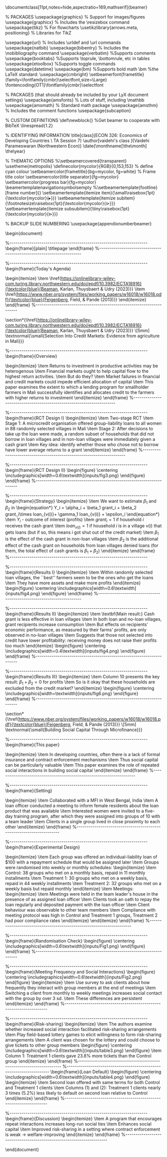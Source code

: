 \documentclass[11pt,notes=hide,aspectratio=169,mathserif]{beamer}

% PACKAGES
\usepackage{graphics}  % Support for images/figures
\usepackage{graphicx}  % Includes the \resizebox command
\usepackage{tikz}      % For flowcharts
\usetikzlibrary{arrows.meta, positioning} % Libraries for TikZ


\usepackage{url}	   % Includes \urldef and \url commands
\usepackage{natbib}
\usepackage{bibentry}  % Includes the \nobibliography command
\usepackage{verbatim}  %Supports comments
\usepackage{booktabs} %Supports \toprule, \bottomrule, etc in tables
\usepackage{etoolbox}  %Supports toggle commands
\usepackage{datetime}
\usepackage{bm}	%Supports bold math \bm
%the LaTeX standard:
\usepackage{cmbright}
\setbeamerfont{frametitle}{family=\fontfamily{cmbr}\selectfont,size=\Large}
\fontencoding{OT1}\fontfamily{cmbr}\selectfont

% PACKAGES (that should already be included by your LyX document settings)
\usepackage{amsfonts}  % Lots of stuff, including \mathbb 
\usepackage{amsmath}   % Standard math package
\usepackage{amsthm}    % Includes the comment functions
\usepackage{subcaption}

% CUSTOM DEFINITIONS
\def\newblock{} %Get beamer to cooperate with BibTeX
\linespread{1.2}

% IDENTIFYING INFORMATION
\title[class]{ECON 326: Economics of Developing Countries \\ TA Session 7}
\author[vaidehi's class ]{Vaidehi Parameswaran (Northwestern Econ)}
\date{\monthname[\the\month] \the\year}

% THEMATIC OPTIONS
%\setbeamercovered{transparent}
\usetheme{metropolis}
\definecolor{mycolor}{RGB}{0,153,153} % define cyan colour
\setbeamercolor{frametitle}{bg=mycolor, fg=white} % Frame title color
\setbeamercolor{title separator}{fg=mycolor} 
\setbeamercolor{progress bar}{fg=mycolor} 
\beamertemplatenavigationsymbolsempty
%\setbeamertemplate{footline}[frame number]{}
\setbeamertemplate{itemize item}{\small\raisebox{1pt}{\textcolor{mycolor}{$\blacktriangleright$}}}
\setbeamertemplate{itemize subitem}{\footnotesize\raisebox{1pt}{\textcolor{mycolor}{$\triangleright$}}}
\setbeamertemplate{itemize subsubitem}{\tiny\raisebox{1pt}{\textcolor{mycolor}{$\triangleright$}}}

% BACKUP SLIDE NUMBERING
\usepackage{appendixnumberbeamer}

\begin{document}

%---------------------------------------------------------------------
\begin{frame}[plain]
\titlepage
\end{frame}
%---------------------------------------------------------------------


%---------------------------------------------------------------------
\begin{frame}{Today's Agenda}

\begin{itemize}
\item \href{https://onlinelibrary-wiley-com.turing.library.northwestern.edu/doi/epdf/10.3982/ECTA18916}{\textcolor{blue}{Beaman, Karlan, Thuysbaert \& Udry (2023)}}
\item \href{https://www.nber.org/system/files/working_papers/w16018/w16018.pdf}{\textcolor{blue}{Feigenberg, Field, \& Pande (2013)}}
\end{itemize}
\end{frame}
%---------------------------------------------------------------------

\section*{\href{https://onlinelibrary-wiley-com.turing.library.northwestern.edu/doi/epdf/10.3982/ECTA18916}{\textcolor{blue}{Beaman, Karlan, Thuysbaert \& Udry (2023)}} \\[5mm] 
\textnormal{\small{Selection Into Credit Markets: Evidence from agriculture in  Mali}}}

%---------------------------------------------------------------------
\begin{frame}{Overview}

\begin{itemize}
\item Returns to investment in productive activities may be heterogenous
\item Financial markets ought to help capital flow to the highest return activities. 
\item But do they?
\item Market failures in financial and credit markets could impede efficient allocation of capital
\item This paper examines the extent to which a lending program for smallholder farmers in Mali successfully identifies and allocates credit to the farmers with higher returns to investment
\end{itemize}
\end{frame}
%---------------------------------------------------------------------

%---------------------------------------------------------------------
\begin{frame}{RCT Design I}
\begin{itemize}
    \item Two-stage RCT 
    \item Stage 1: A microcredit organisation offered group-liability loans to all women in 88 randomly selected villages in Mali 
    \item Stage 2: After decisions to take up the loan were made, a random subset of households that did not borrow in loan villages and in non-loan villages were immediately given a cash grant
    \item Key idea: identify whether those who chose not to borrow have lower average returns to a grant
\end{itemize}
\end{frame}
%---------------------------------------------------------------------

%---------------------------------------------------------------------
\begin{frame}{RCT Design II}
    \begin{figure}
            \centering
            \includegraphics[width=0.6\textwidth]{inputs/fig3.png}
    \end{figure}
\end{frame}
%---------------------------------------------------------------------

%---------------------------------------------------------------------
\begin{frame}{Strategy}
\begin{itemize}
    \item We want to estimate $\beta_1$ and $\beta_2$ in
    \begin{equation*}
        Y_i = \alpha_i + \beta_1 grant_i + \beta_2 grant_i\times loan_{v(i)}+ \gamma_1 loan_{v(i)} + \epsilon_i
    \end{equation*}
    \item $Y_i$ - outcome of interest (profits)
    \item $grant_i = 1$ if household $i$ receives the cash grant
    \item $loan_{v(i)} = 1$ if household $i$ is in a village $v(i)$ that gets loans (but if so, this means $i$ got shut out of the credit market)
    \item $\beta_1$ is the effect of the cash grant in non-loan villages
    \item $\beta_2$ is the additional effect of the cash grant on households from loan villages denied loans (for them, the total effect of cash grants is $\beta_1+\beta_2$)
\end{itemize}
\end{frame}
%---------------------------------------------------------------------



%---------------------------------------------------------------------
\begin{frame}{Results I}
\begin{itemize}
    \item Within randomly selected loan villages, the ``best'' farmers seem to be the ones who get the loans
    \item They have more assets and make more profits 
\end{itemize}
\begin{figure}
    \centering
    \includegraphics[width=0.6\textwidth]{inputs/fig4.png}
\end{figure}
\end{frame}
%---------------------------------------------------------------------

%---------------------------------------------------------------------
\begin{frame}{Results II}
\begin{itemize}
    \item \textbf{Main result:} Cash grant is less effective in loan villages
    \item In both loan and no-loan villages, grant recipients increase consumption
    \item But effects on recipients' economic performance, as measured by their farms' profits, are only observed in no-loan villages
    \item Suggests that those not selected into credit have lower profitability: receiving money does not raise their profits too much
\end{itemize}
\begin{figure}
    \centering
    \includegraphics[width=0.4\textwidth]{inputs/fig4.png}
\end{figure}
\end{frame}
%---------------------------------------------------------------------

%---------------------------------------------------------------------
\begin{frame}{Results III}
\begin{itemize}
    \item Column 10 presents the key result: $\beta_1+\beta_2 = 0$  for profits
    \item So is it okay that these households are excluded from the credit market? 
\end{itemize}
\begin{figure}
        \centering
        \includegraphics[width=\textwidth]{inputs/fig6.png}
\end{figure}
\end{frame}
%---------------------------------------------------------------------

\section*{\href{https://www.nber.org/system/files/working_papers/w16018/w16018.pdf}{\textcolor{blue}{Feigenberg, Field, \& Pande (2013)}} \\[5mm] 
\textnormal{\small{Building Social Capital Through Microfinance}}}


%---------------------------------------------------------------------
\begin{frame}{This paper}

\begin{itemize}
\item In developing countries, often there is a lack of formal insurance and contract enforcement mechanisms
\item Thus social capital can be particularly valuable 
\item This paper examines the role of repeated social interactions in building social capital
\end{itemize}
\end{frame}
%---------------------------------------------------------------------

%---------------------------------------------------------------------
\begin{frame}{Setting}

\begin{itemize}
\item Collaborated with a MFI in West Bengal, India 
\item A loan officer conducted a meeting to inform female residents about the loan product that was available
\item Interested women were invited to a five-day training program, after which they were assigned into groups of 10 with a team leader
\item Clients in a single group lived in close proximity to each other
\end{itemize}
\end{frame}
%---------------------------------------------------------------------

%---------------------------------------------------------------------
\begin{frame}{Experimental Design}

\begin{itemize}
\item Each group was offered an individual-liability loan of \$100 with a repayment schedule that would be assigned later 
\item Groups were randomised into weekly or monthly schedules:
\begin{itemize}
    \item Control: 38 groups who met on a monthly basis, repaid in 11 monthly installments
    \item Treatment 1: 30 groups who met on a weekly basis, repaid in 44 weekly installments
    \item Treatment 2: 32 groups who met on a weekly basis but repaid monthly 
\end{itemize}
\item Meetings:
\begin{itemize}
    \item Meetings were held in the team leader's house in the presence of as assigned loan officer
    \item Clients took an oath to repay the loan regularly and deposited payment with the loan officer 
    \item Client behaviour was observable to other team members 
    \item Compliance with meeting protocol was high in Control and Treatment 1 groups, Treatment 2 had poor compliance rates 
\end{itemize}
\end{itemize}
\end{frame}
%---------------------------------------------------------------------

%---------------------------------------------------------------------
\begin{frame}{Randomisation Check}
\begin{figure}
    \centering
    \includegraphics[width=0.6\textwidth]{inputs/Fig1.png}
\end{figure}
\end{frame}
%---------------------------------------------------------------------

%---------------------------------------------------------------------
\begin{frame}{Meeting Frequency and Social Interactions}
\begin{figure}
    \centering
    \includegraphics[width=0.6\textwidth]{inputs/Fig2.png}
\end{figure}
\begin{itemize}
    \item Use survey to ask clients about how frequently they interact with group members at the end of meetings 
    \item Switching a client from monthly to weekly meetings increases social contact with the group by over 3 sd. 
    \item These differences are persistent 
\end{itemize}
\end{frame}
%---------------------------------------------------------------------

%---------------------------------------------------------------------
\begin{frame}{Risk-sharing}
\begin{itemize}
    \item The authors examine whether increased social interaction facilitated risk-sharing arrangements 
    \item Play field-based lottery games to elicit willingness to form risk-sharing arrangements
    \item A client was chosen for the lottery and could choose to give tickets to other group members
\begin{figure}
    \centering
    \includegraphics[width=0.6\textwidth]{inputs/table3.png}
\end{figure}
    \item Column 1: Treatment 1 clients gave 23.8\% more tickets than the Control group 
\end{itemize}
\end{frame}
%---------------------------------------------------------------------
%---------------------------------------------------------------------
\begin{frame}{Loan Default}
\begin{figure}
    \centering
    \includegraphics[width=0.6\textwidth]{inputs/table4.png}
\end{figure}
\begin{itemize}
    \item Second loan offered with same terms for both Control and Treatment 1 clients
    \item Columns (1) and (2): Treatment 1 clients nearly 3 times (5.2\%) less likely to default on second loan relative to Control 
\end{itemize}
\end{frame}
%---------------------------------------------------------------------

%---------------------------------------------------------------------
\begin{frame}{Discussion}
\begin{itemize}
    \item A program that encourages repeat interactions increases long-run social ties 
    \item Enhances social capital
    \item Improved risk-sharing in a setting where contract enforcement is weak $\rightarrow$ welfare-improving 
\end{itemize}
\end{frame}
%---------------------------------------------------------------------



\end{document}
